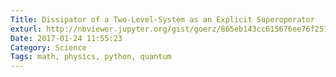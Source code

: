 ```yaml
---
Title: Dissipator of a Two-Level-System as an Explicit Superoperator
exturl: http://nbviewer.jupyter.org/gist/goerz/865eb143cc615676ee76f257ae7459ee
Date: 2017-01-24 11:55:23
Category: Science
Tags: math, physics, python, quantum
---
```

